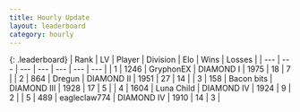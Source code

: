```yaml
---
title: Hourly Update
layout: leaderboard
category: hourly
---
```


{: .leaderboard}
| Rank | LV | Player | Division | Elo | Wins | Losses |
| --- | --- | --- | --- | --- | --- | --- |
| <span data-change="0">1</span> | 1246 | <span title="ID: 315148">GryphonEX</span> | DIAMOND I | <span data-change="20">1975</span> | <span data-change="4">18</span> | <span data-change="2">7</span> |
| <span data-change="0">2</span> | 864 | <span title="ID: 337810">Dregun</span> | DIAMOND II | <span data-change="-4">1951</span> | <span data-change="2">27</span> | <span data-change="2">14</span> |
| <span data-change="0">3</span> | 158 | <span title="ID: 133476">Bacon bits</span> | DIAMOND III | <span data-change="0">1928</span> | <span data-change="0">17</span> | <span data-change="0">5</span> |
| <span data-change="0">4</span> | 1604 | <span title="ID: 164871">Luna Child</span> | DIAMOND IV | <span data-change="11">1924</span> | <span data-change="3">9</span> | <span data-change="2">2</span> |
| <span data-change="7">5</span> | 489 | <span title="ID: 518429">eagleclaw774</span> | DIAMOND IV | <span data-change="49">1910</span> | <span data-change="3">14</span> | <span data-change="0">3</span> |